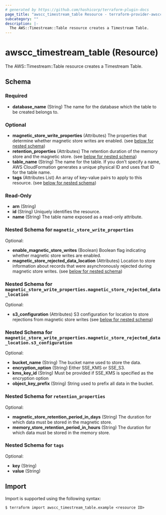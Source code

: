 ```yaml
---
# generated by https://github.com/hashicorp/terraform-plugin-docs
page_title: "awscc_timestream_table Resource - terraform-provider-awscc"
subcategory: ""
description: |-
  The AWS::Timestream::Table resource creates a Timestream Table.
---
```


# awscc_timestream_table (Resource)

The AWS::Timestream::Table resource creates a Timestream Table.



<!-- schema generated by tfplugindocs -->
## Schema

### Required

- **database_name** (String) The name for the database which the table to be created belongs to.

### Optional

- **magnetic_store_write_properties** (Attributes) The properties that determine whether magnetic store writes are enabled. (see [below for nested schema](#nestedatt--magnetic_store_write_properties))
- **retention_properties** (Attributes) The retention duration of the memory store and the magnetic store. (see [below for nested schema](#nestedatt--retention_properties))
- **table_name** (String) The name for the table. If you don't specify a name, AWS CloudFormation generates a unique physical ID and uses that ID for the table name.
- **tags** (Attributes List) An array of key-value pairs to apply to this resource. (see [below for nested schema](#nestedatt--tags))

### Read-Only

- **arn** (String)
- **id** (String) Uniquely identifies the resource.
- **name** (String) The table name exposed as a read-only attribute.

<a id="nestedatt--magnetic_store_write_properties"></a>
### Nested Schema for `magnetic_store_write_properties`

Optional:

- **enable_magnetic_store_writes** (Boolean) Boolean flag indicating whether magnetic store writes are enabled.
- **magnetic_store_rejected_data_location** (Attributes) Location to store information about records that were asynchronously rejected during magnetic store writes. (see [below for nested schema](#nestedatt--magnetic_store_write_properties--magnetic_store_rejected_data_location))

<a id="nestedatt--magnetic_store_write_properties--magnetic_store_rejected_data_location"></a>
### Nested Schema for `magnetic_store_write_properties.magnetic_store_rejected_data_location`

Optional:

- **s3_configuration** (Attributes) S3 configuration for location to store rejections from magnetic store writes (see [below for nested schema](#nestedatt--magnetic_store_write_properties--magnetic_store_rejected_data_location--s3_configuration))

<a id="nestedatt--magnetic_store_write_properties--magnetic_store_rejected_data_location--s3_configuration"></a>
### Nested Schema for `magnetic_store_write_properties.magnetic_store_rejected_data_location.s3_configuration`

Optional:

- **bucket_name** (String) The bucket name used to store the data.
- **encryption_option** (String) Either SSE_KMS or SSE_S3.
- **kms_key_id** (String) Must be provided if SSE_KMS is specified as the encryption option
- **object_key_prefix** (String) String used to prefix all data in the bucket.




<a id="nestedatt--retention_properties"></a>
### Nested Schema for `retention_properties`

Optional:

- **magnetic_store_retention_period_in_days** (String) The duration for which data must be stored in the magnetic store.
- **memory_store_retention_period_in_hours** (String) The duration for which data must be stored in the memory store.


<a id="nestedatt--tags"></a>
### Nested Schema for `tags`

Optional:

- **key** (String)
- **value** (String)

## Import

Import is supported using the following syntax:

```shell
$ terraform import awscc_timestream_table.example <resource ID>
```
